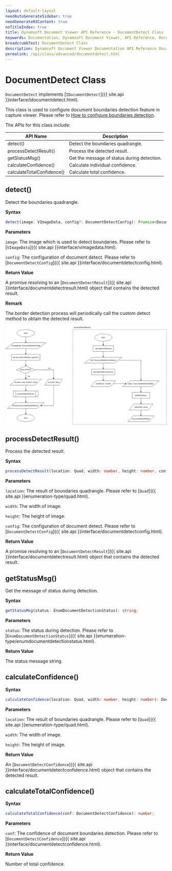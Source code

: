 ```yaml
---
layout: default-layout
needAutoGenerateSidebar: true
needGenerateH3Content: true
noTitleIndex: true
title: Dynamsoft Document Viewer API Reference - DocumentDetect Class
keywords: Documentation, Dynamsoft Document Viewer, API Reference, DocumentDetect Class
breadcrumbText: DocumentDetect Class
description: Dynamsoft Document Viewer Documentation API Reference DocumentDetect Class Page
permalink: /api/class/advanced/documentdetect.html
---
```


# DocumentDetect Class

`DocumentDetect` implements [`IDocumentDetect`]({{ site.api }}interface/idocumentdetect.html). 

This class is used to configure document boundaries detection feature in capture viewer. Please refer to [How to configure boundaries detection]().

The APIs for this class include:

 API Name                   | Description                                 
----------------------------|---------------------------------------------
 detect()                   | Detect the boundaries quadrangle.                   
 processDetectResult()      | Process the detected result.                
 getStatusMsg()             | Get the message of status during detection. 
 calculateConfidence()      | Calculate individual confidence.            
 calculateTotalConfidence() | Calculate total confidence.                 

## detect()

Detect the boundaries quadrangle.

**Syntax**

```typescript
detect(image: VImageData, config?: DocumentDetectConfig): Promise<DocumentDetectResult>;
```

**Parameters**

`image`: The image which is used to detect boundaries. Please refer to [`VImageData`]({{ site.api }}interface/vimagedata.html).

`config`: The configuration of document detect. Please refer to [`DocumentDetectConfig`]({{ site.api }}interface/documentdetectconfig.html).

**Return Value**

A promise resolving to an [`DocumentDetectResult`]({{ site.api }}interface/documentdetectresult.html) object that contains the detected result.

**Remark**

The border detection process will periodically call the custom detect method to obtain the detected result.

![DocumentDetect_detect](/assets/imgs/DocumentDetect_detect().png)

## processDetectResult()

Process the detected result.

**Syntax**

```typescript
processDetectResult(location: Quad, width: number, height: number, config: DocumentDetectConfig): DocumentDetectResult;
```

**Parameters**

`location`: The result of boundaries quadrangle. Please refer to [`Quad`]({{ site.api }}enumeration-type/quad.html).

`width`: The width of image. 

`height`: The height of image.

`config`: The configuration of document detect. Please refer to [`DocumentDetectConfig`]({{ site.api }}interface/documentdetectconfig.html).

**Return Value**

A promise resolving to an [`DocumentDetectResult`]({{ site.api }}interface/documentdetectresult.html) object that contains the detected result.

## getStatusMsg()

Get the message of status during detection. 

**Syntax**

```typescript
getStatusMsg(status: EnumDocumentDetectionStatus): string;
```

**Parameters**

`status`: The status during detection. Please refer to [`EnumDocumentDetectionStatus`]({{ site.api }}enumeration-type/enumdocumentdetectionstatus.html).

**Return Value**

The status message string.

## calculateConfidence()

**Syntax**

```typescript
calculateConfidence(location: Quad, width: number, height: number): DocumentDetectConfidence;
```

**Parameters**

`location`: The result of boundaries quadrangle. Please refer to [`Quad`]({{ site.api }}enumeration-type/quad.html).

`width`: The width of image. 

`height`: The height of image.

**Return Value**

An [`DocumentDetectConfidence`]({{ site.api }}interface/documentdetectconfidence.html) object that contains the detected result.


## calculateTotalConfidence()

**Syntax**

```typescript
calculateTotalConfidence(conf: DocumentDetectConfidence): number;
```

**Parameters**

`conf`: The confidence of document boundaries detection. Please refer to [`DocumentDetectConfidence`]({{ site.api }}interface/documentdetectconfidence.html).

**Return Value**

Number of total confidence.



